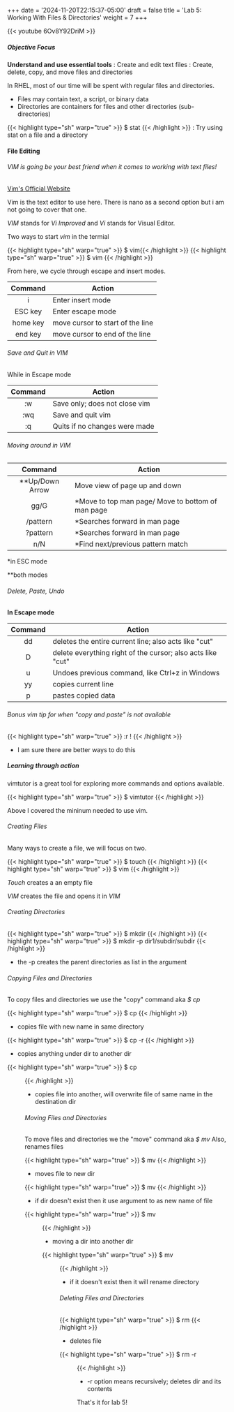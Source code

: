 +++
date = '2024-11-20T22:15:37-05:00'
draft = false
title = 'Lab 5: Working With Files & Directories'
weight = 7
+++






{{< youtube 6Ov8Y92DriM >}}

##### Objective Focus
**Understand and use essential tools**
: Create and edit text files
: Create, delete, copy, and move files and directories

In RHEL, most of our time will be spent with regular files and directories. 
- Files may contain text, a script, or binary data
- Directories are containers for files and other directories (sub-directories)

{{< highlight type="sh" warp="true" >}} $ stat <file or dir>{{< /highlight >}}
:	Try using stat on a file and a directory

#### File Editing 

###### VIM is going be your best friend when it comes to working with text files!

[Vim's Official Website](https://www.vim.org/)

Vim is the text editor to use here. There is nano as a second option but i am not going to cover that one. 

*VIM* stands for *Vi Improved* and *Vi* stands for Visual Editor. 

Two ways to start *vim* in the termial

{{< highlight type="sh" warp="true" >}} $ vim{{< /highlight >}}
{{< highlight type="sh" warp="true" >}} $ vim <file> {{< /highlight >}}

From here, we cycle through escape and insert modes. 

|Command| Action |
:--------:|---------
i|Enter insert mode|
ESC key | Enter escape mode|
home key | move cursor to start of the line|
end key | move cursor to end of the line|

###### Save and Quit in VIM

While in Escape mode

|Command|Action|
:------:|-------
:w| Save only; does not close vim|
:wq|Save and quit vim|
:q|Quits if no changes were made|

###### Moving around in VIM

| Command     | Action |
| :-----------: | ----------- |
| **Up/Down Arrow | Move view of page up and down       |
| gg/G   | *Move to top man page/ Move to bottom of man page        |
| /pattern   | *Searches forward in man page        |
| ?pattern   |  *Searches forward in man page        |
| n/N        | *Find next/previous pattern match|

*in ESC mode

**both modes
###### Delete, Paste, Undo

**In Escape mode**

| Command     | Action |
| :-----------: | ----------- |
|dd|deletes the entire current line; also acts like "cut"|
|D |delete everything right of the cursor; also acts like "cut"|
|u|Undoes previous command, like Ctrl+z in Windows|
|yy|copies current line|
|p|pastes copied data |


###### Bonus vim tip for when "copy and paste" is not available

{{< highlight type="sh" warp="true" >}} :r !<command>  {{< /highlight >}}
- I am sure there are better ways to do this


##### Learning through action

vimtutor is a great tool for exploring more commands and options available. 

{{< highlight type="sh" warp="true" >}} $ vimtutor  {{< /highlight >}}


Above I covered the mininum needed to use vim.
###### Creating Files

Many ways to create a file, we will focus on two.


{{< highlight type="sh" warp="true" >}} $ touch <filename> {{< /highlight >}}
{{< highlight type="sh" warp="true" >}} $ vim <filename> {{< /highlight >}}

*Touch* creates a an empty file

*VIM* creates the file and opens it in *VIM*

###### Creating Directories

{{< highlight type="sh" warp="true" >}} $ mkdir <dirname> {{< /highlight >}}
{{< highlight type="sh" warp="true" >}} $ mkdir -p dir1/subdir/subdir {{< /highlight >}}
- the -p creates the parent directories as list in the argument 

###### Copying Files and Directories
To copy files and directories we use the "copy" command aka *$ cp*

{{< highlight type="sh" warp="true" >}} $ cp <file> <copyoffile> {{< /highlight >}}
- copies file with new name in same directory

{{< highlight type="sh" warp="true" >}} $ cp -r  <dir1> <dir2> {{< /highlight >}}
- copies anything under dir to another dir

{{< highlight type="sh" warp="true" >}} $ cp <file> <dir> {{< /highlight >}}
- copies file into another, will overwrite file of same name in the destination dir



###### Moving Files and Directories

To move files and directories we the "move" command aka *$ mv*
Also, renames files 

{{< highlight type="sh" warp="true" >}} $ mv <file> <destdir> {{< /highlight >}}
- moves file to new dir

{{< highlight type="sh" warp="true" >}} $ mv <file> <renamedfile> {{< /highlight >}}
- if dir doesn't exist then it use argument to as new name of file 

{{< highlight type="sh" warp="true" >}} $ mv <dir> <exisitingdir> {{< /highlight >}}
- moving a dir into another dir

{{< highlight type="sh" warp="true" >}} $ mv <dir> <renameddir> {{< /highlight >}}
- if it doesn't exist then it will rename directory 


###### Deleting Files and Directories 

{{< highlight type="sh" warp="true" >}} $ rm <filename> {{< /highlight >}}
- deletes file 

{{< highlight type="sh" warp="true" >}} $ rm -r <dir> {{< /highlight >}}
- -r option means recursively; deletes dir and its contents 


That's it for lab 5! 


